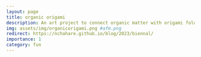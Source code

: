 ```yaml
---
layout: page
title: organic origami
description: An art project to connect organic matter with origami folds
img: assets/img/organicorigami.png #afm.png
redirect: https://nchahare.github.io/blog/2023/biennal/
importance: 1
category: fun
---
```

